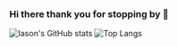 ### Hi there thank you for stopping by 👋
![Iason's GitHub stats](https://github-readme-stats.vercel.app/api?username=IaonTheodorou&show_icons=true&show=reviews,prs_merged,prs_merged_percentage&theme=tokyonight)
![Top Langs](https://github-readme-stats.vercel.app/api/top-langs/?username=IasonTheodorou&layout=compact&hide=Jupyter%20Notebook,html,makefile,css,cmake)
<!--
[![Top Langs](https://github-readme-stats.vercel.app/api/top-langs/?username=iasonth95&hide=Jupyter%20Notebook,html,makefile,css,cmake)](https://github.com/anuraghazra/github-readme-stats)

**iasonth95/iasonth95** is a ✨ _special_ ✨ repository because its `README.md` (this file) appears on your GitHub profile.

Here are some ideas to get you started:

- 🔭 I’m currently working on ...
- 🌱 I’m currently learning ...
- 👯 I’m looking to collaborate on ...
- 🤔 I’m looking for help with ...
- 💬 Ask me about ...
- 📫 How to reach me: ...
- 😄 Pronouns: ...
- ⚡ Fun fact: ...
-->
